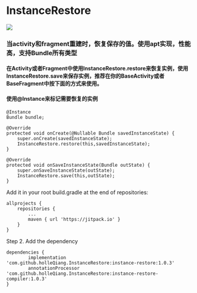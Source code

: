# InstanceRestore
[![](https://jitpack.io/v/holleQiang/InstanceRestore.svg)](https://jitpack.io/#holleQiang/InstanceRestore)

### 当activity和fragment重建时，恢复保存的值。使用apt实现，性能高，支持Bundle所有类型

#### 在Activity或者Fragment中使用InstanceRestore.restore来恢复实例，使用InstanceRestore.save来保存实例，推荐在你的BaseActivity或者BaseFragment中按下面的方式来使用。
#### 使用@Instance来标记需要恢复的实例

```
@Instance
Bundle bundle;

@Override
protected void onCreate(@Nullable Bundle savedInstanceState) {
    super.onCreate(savedInstanceState);
    InstanceRestore.restore(this,savedInstanceState);
}

@Override
protected void onSaveInstanceState(Bundle outState) {
    super.onSaveInstanceState(outState);
    InstanceRestore.save(this,outState);
}
```
Add it in your root build.gradle at the end of repositories:
```
allprojects {
    repositories {
        ...
        maven { url 'https://jitpack.io' }
    }
}
```
Step 2. Add the dependency
```
dependencies {
        implementation 'com.github.holleQiang.InstanceRestore:instance-restore:1.0.3'
        annotationProcessor 'com.github.holleQiang.InstanceRestore:instance-restore-compiler:1.0.3'
}
```
